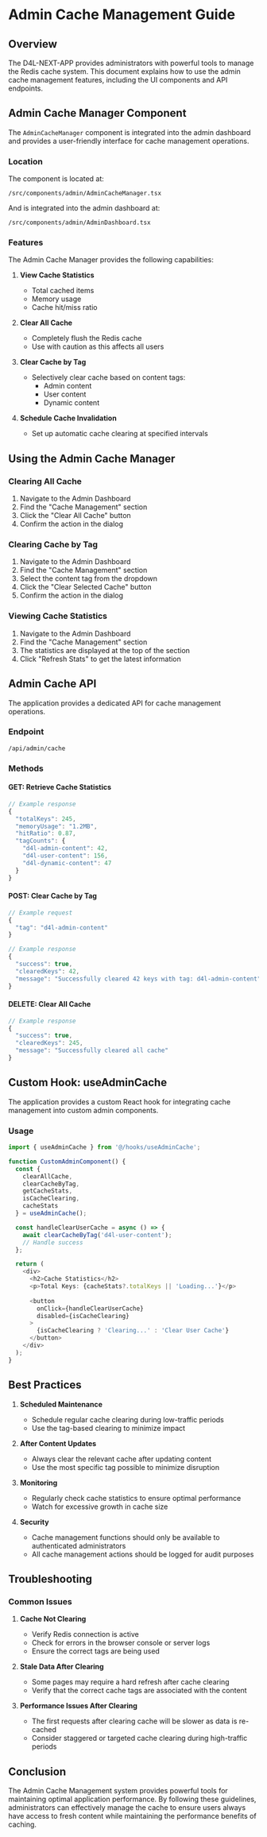 # Admin Cache Management Guide

## Overview

The D4L-NEXT-APP provides administrators with powerful tools to manage the Redis cache system. This document explains how to use the admin cache management features, including the UI components and API endpoints.

## Admin Cache Manager Component

The `AdminCacheManager` component is integrated into the admin dashboard and provides a user-friendly interface for cache management operations.

### Location

The component is located at:
```
/src/components/admin/AdminCacheManager.tsx
```

And is integrated into the admin dashboard at:
```
/src/components/admin/AdminDashboard.tsx
```

### Features

The Admin Cache Manager provides the following capabilities:

1. **View Cache Statistics**
   - Total cached items
   - Memory usage
   - Cache hit/miss ratio

2. **Clear All Cache**
   - Completely flush the Redis cache
   - Use with caution as this affects all users

3. **Clear Cache by Tag**
   - Selectively clear cache based on content tags:
     - Admin content
     - User content
     - Dynamic content

4. **Schedule Cache Invalidation**
   - Set up automatic cache clearing at specified intervals

## Using the Admin Cache Manager

### Clearing All Cache

1. Navigate to the Admin Dashboard
2. Find the "Cache Management" section
3. Click the "Clear All Cache" button
4. Confirm the action in the dialog

### Clearing Cache by Tag

1. Navigate to the Admin Dashboard
2. Find the "Cache Management" section
3. Select the content tag from the dropdown
4. Click the "Clear Selected Cache" button
5. Confirm the action in the dialog

### Viewing Cache Statistics

1. Navigate to the Admin Dashboard
2. Find the "Cache Management" section
3. The statistics are displayed at the top of the section
4. Click "Refresh Stats" to get the latest information

## Admin Cache API

The application provides a dedicated API for cache management operations.

### Endpoint

```
/api/admin/cache
```

### Methods

#### GET: Retrieve Cache Statistics

```typescript
// Example response
{
  "totalKeys": 245,
  "memoryUsage": "1.2MB",
  "hitRatio": 0.87,
  "tagCounts": {
    "d4l-admin-content": 42,
    "d4l-user-content": 156,
    "d4l-dynamic-content": 47
  }
}
```

#### POST: Clear Cache by Tag

```typescript
// Example request
{
  "tag": "d4l-admin-content"
}

// Example response
{
  "success": true,
  "clearedKeys": 42,
  "message": "Successfully cleared 42 keys with tag: d4l-admin-content"
}
```

#### DELETE: Clear All Cache

```typescript
// Example response
{
  "success": true,
  "clearedKeys": 245,
  "message": "Successfully cleared all cache"
}
```

## Custom Hook: useAdminCache

The application provides a custom React hook for integrating cache management into custom admin components.

### Usage

```typescript
import { useAdminCache } from '@/hooks/useAdminCache';

function CustomAdminComponent() {
  const { 
    clearAllCache, 
    clearCacheByTag, 
    getCacheStats, 
    isCacheClearing, 
    cacheStats 
  } = useAdminCache();

  const handleClearUserCache = async () => {
    await clearCacheByTag('d4l-user-content');
    // Handle success
  };

  return (
    <div>
      <h2>Cache Statistics</h2>
      <p>Total Keys: {cacheStats?.totalKeys || 'Loading...'}</p>
      
      <button 
        onClick={handleClearUserCache} 
        disabled={isCacheClearing}
      >
        {isCacheClearing ? 'Clearing...' : 'Clear User Cache'}
      </button>
    </div>
  );
}
```

## Best Practices

1. **Scheduled Maintenance**
   - Schedule regular cache clearing during low-traffic periods
   - Use the tag-based clearing to minimize impact

2. **After Content Updates**
   - Always clear the relevant cache after updating content
   - Use the most specific tag possible to minimize disruption

3. **Monitoring**
   - Regularly check cache statistics to ensure optimal performance
   - Watch for excessive growth in cache size

4. **Security**
   - Cache management functions should only be available to authenticated administrators
   - All cache management actions should be logged for audit purposes

## Troubleshooting

### Common Issues

1. **Cache Not Clearing**
   - Verify Redis connection is active
   - Check for errors in the browser console or server logs
   - Ensure the correct tags are being used

2. **Stale Data After Clearing**
   - Some pages may require a hard refresh after cache clearing
   - Verify that the correct cache tags are associated with the content

3. **Performance Issues After Clearing**
   - The first requests after clearing cache will be slower as data is re-cached
   - Consider staggered or targeted cache clearing during high-traffic periods

## Conclusion

The Admin Cache Management system provides powerful tools for maintaining optimal application performance. By following these guidelines, administrators can effectively manage the cache to ensure users always have access to fresh content while maintaining the performance benefits of caching.
